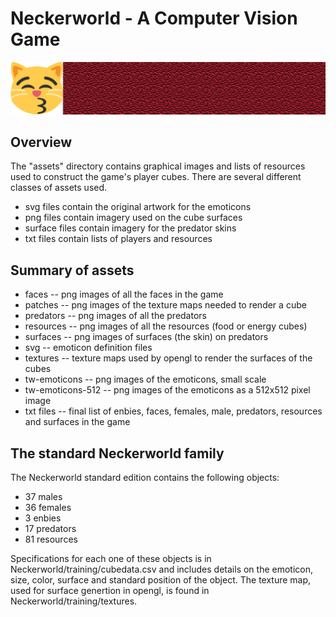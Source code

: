 # Neckerworld - A Computer Vision Game

![Neckerworld Texture Example](textures/1f63d-texture.png)

## Overview

The "assets" directory contains graphical images and lists of resources used to construct the game's player cubes.
There are several different classes of assets used.

* svg files contain the original artwork for the emoticons
* png files contain imagery used on the cube surfaces
* surface files contain imagery for the predator skins
* txt files contain lists of players and resources

## Summary of assets

* faces -- png images of all the faces in the game
* patches -- png images of the texture maps needed to render a cube
* predators -- png images of all the predators
* resources -- png images of all the resources (food or energy cubes)
* surfaces -- png images of surfaces (the skin) on predators
* svg -- emoticon definition files
* textures -- texture maps used by opengl to render the surfaces of the cubes
* tw-emoticons -- png images of the emoticons, small scale
* tw-emoticons-512 -- png images of the emoticons as a 512x512 pixel image
* txt files -- final list of enbies, faces, females, male, predators, resources and surfaces in the game

## The standard Neckerworld family

The Neckerworld standard edition contains the following objects:

* 37 males
* 36 females
*  3 enbies
* 17 predators
* 81 resources

Specifications for each one of these objects is in Neckerworld/training/cubedata.csv and includes details on the emoticon, size, color, surface and standard position of the object.
The texture map, used for surface genertion in opengl, is found in Neckerworld/training/textures.

